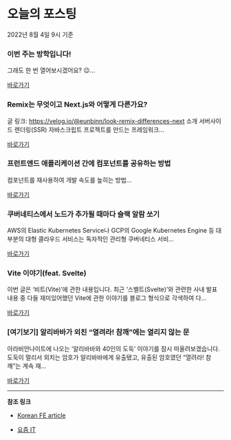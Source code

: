 # 오늘의 포스팅 
2022년 8월 4일 9시 기준 

###  이번 주는 방학입니다! 

 그래도 한 번 열어보시겠어요? 😉... 

 [바로가기](https://kofearticle.substack.com/p/korean-fe-article--b9d) 

###  Remix는 무엇이고 Next.js와 어떻게 다른가요? 

 글 링크: https://velog.io/@eunbinn/look-remix-differences-next 소개 서버사이드 렌더링(SSR) 자바스크립트 프로젝트를 만드는 프레임워크... 

 [바로가기](https://kofearticle.substack.com/p/korean-fe-article-remix-nextjs-) 

###  프런트엔드 애플리케이션 간에 컴포넌트를 공유하는 방법 

 컴포넌트를 재사용하여 개발 속도를 높히는 방법... 

 [바로가기](https://kofearticle.substack.com/p/korean-fe-article--46c) 

### 쿠버네티스에서 노드가 추가될 때마다 슬랙 알람 쏘기 

 AWS의 Elastic Kubernetes Service나 GCP의 Google Kubernetes Engine 등 대부분의 대형 클라우드 서비스는 독자적인 관리형 쿠버네티스 서비... 

 [바로가기](https://yozm.wishket.com/magazine/detail/1623/) 

### Vite 이야기(feat. Svelte) 

 이번 글은 ‘비트(Vite)’에 관한 내용입니다. 최근 ‘스벨트(Svelte)’와 관련한 사내 발표 내용 중 다들 재미있어했던 Vite에 관한 이야기를 블로그 형식으로 각색하여 다... 

 [바로가기](https://yozm.wishket.com/magazine/detail/1620/) 

### [여기보기] 알리바바가 외친 “열려라! 참깨”에는 열리지 않는 문 

 아라비안나이트에 나오는 ‘알리바바와 40인의 도둑’ 이야기를 잠시 떠올려보겠습니다. 도둑이 멀리서 외치는 암호가 알리바바에게 유출됐고, 유출된 암호였던 “열려라! 참깨”는 계속 재... 

 [바로가기](https://yozm.wishket.com/magazine/detail/1616/) 

---

**참조 링크**

- [Korean FE article](https://kofearticle.substack.com) 

- [요즘 IT](https://yozm.wishket.com/magazine) 

